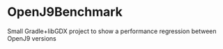 # OpenJ9Benchmark
Small Gradle+libGDX project to show a performance regression between OpenJ9 versions
